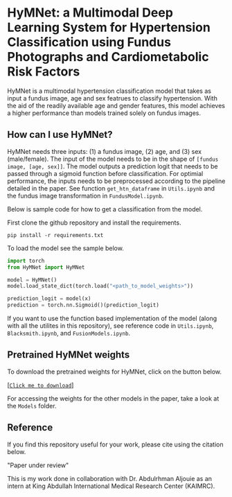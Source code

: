 # HyMNet: a Multimodal Deep Learning System for Hypertension Classification using Fundus Photographs and Cardiometabolic Risk Factors
HyMNet is a multimodal hypertension classification model that takes as input a fundus image, age and sex featrues to classify hypertension. With the aid of the readily available age and gender features, this model achieves a higher performance than models trained solely on fundus images.

## How can I use HyMNet?
HyMNet needs three inputs: (1) a fundus image, (2) age, and (3) sex (male/female). The input of the model needs to be in the shape of `[fundus image, [age, sex]]`. The model outputs a prediction logit that needs to be passed through a sigmoid function before classification. For optimial performance, the inputs needs to be preprocessed according to the pipeline detailed in the paper. See function `get_htn_dataframe` in `Utils.ipynb` and the fundus image transformation in `FundusModel.ipynb`.

Below is sample code for how to get a classification from the model.

First clone the github repository and install the requirements.
```
pip install -r requirements.txt
```
To load the model see the sample below.
```python
import torch
from HyMNet import HyMNet

model = HyMNet()
model.load_state_dict(torch.load("<path_to_model_weights>"))

prediction_logit = model(x)
prediction = torch.nn.Sigmoid()(prediction_logit)
```

If you want to use the function based implementation of the model (along with all the utilites in this repository), see reference code in `Utils.ipynb`, `Blacksmith.ipynb`, and `FusionModels.ipynb`.

## Pretrained HyMNet weights
To download the pretrained weights for HyMNet, click on the button below.

[[`Click me to download`]](https://drive.google.com/uc?export=download&id=1Np3QJIAKS1LOo_RwL6lLFWRdyC4ItIB1)

For accessing the weights for the other models in the paper, take a look at the `Models` folder.
## Reference
If you find this repository useful for your work, please cite using the citation below.

"Paper under review"

This is my work done in collaboration with Dr. Abdulrhman Aljouie as an intern at King Abdullah International Medical Research Center (KAIMRC).

